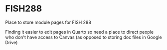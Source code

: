 # FISH288
Place to store module pages for FISH 288

Finding it easier to edit pages in Quarto so need a place to direct people who don't have access to Canvas (as opposed to storing doc files in Google Drive)
